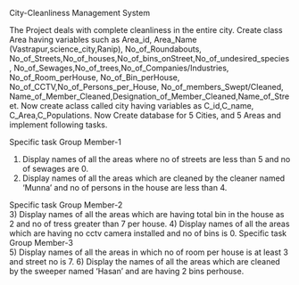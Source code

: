 City-Cleanliness Management System

The Project deals with complete cleanliness in the entire city. Create class Area having variables such as Area_id, Area_Name
(Vastrapur,science_city,Ranip), No_of_Roundabouts, No_of_Streets,No_of_houses,No_of_bins_onStreet,No_of_undesired_species,
No_of_Sewages,No_of_trees,No_of_Companies/Industries, No_of_Room_perHouse, No_of_Bin_perHouse, No_of_CCTV,No_of_Persons_per_House,
No_of_members_Swept/Cleaned, Name_of_Member_Cleaned,Designation_of_Member_Cleaned,Name_of_Street. Now create aclass called city having
variables as C_id,C_name, C_Area,C_Populations. Now Create database for 5 Cities, and 5 Areas and implement following tasks.

Specific task Group Member-1
1) Display names of all the areas where no of streets are less than 5 and no of sewages are 0.
2) Display names of all the areas which are cleaned by the cleaner named ‘Munna’ and no of persons in the house are less than 4.

Specific task Group Member-2                                      
3) Display names of all the areas which are having total bin in the house as 2 and no of tress greater than 7 per house.
4) Display names of all the areas which are having no cctv camera installed and no of bins is 0.
Specific task Group Member-3                                               
5) Display names of all the areas in which no of room per house is at least 3 and street no is 7.
6) Display the names of all the areas which are cleaned by the sweeper named ‘Hasan’ and are having 2 bins perhouse.
